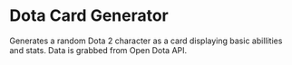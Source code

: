 # Dota Card Generator
 Generates a random Dota 2 character as a card displaying basic abillities and stats. Data is grabbed from Open Dota API.
